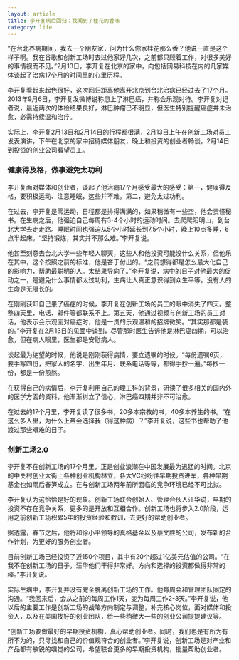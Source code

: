 ```yaml
---
layout: article
title: 李开复病后回归：我闻到了桂花的香味
category: life
---
```


“在台北养病期间，我去一个朋友家，问为什么你家桂花那么香？他说一直是这个样子啊。我在谷歌和创新工场时去过他家好几次，之前都只顾着工作，对很多美好的事情视而不见。”2月13日，李开复在北京的家中，向包括网易科技在内的几家媒体谈起了治病17个月的时间里的心里历程。
  
李开复看起来起色很好，这次回归距离他离开北京到台北治病已经过去了17个月。2013年9月6日，李开复发微博说称患上了淋巴癌，并称会乐观对待。李开复对记者说，最近两次的体检结果良好，淋巴肿瘤已不明显，但医生特别提醒癌症并未治愈，必需持续温和治疗。

实际上，李开复2月13日和2月14日的行程都很满，2月13日上午在创新工场对员工发表演讲，下午在北京的家中招待媒体朋友，晚上和投资的创业者畅谈。2月14日到投资的创业公司看望员工。

### 健康得及格，做事避免太功利

李开复面对媒体和创业者，谈起了他治病17个月感受最大的感受：第一，健康得及格，要积极运动、注意睡眠，这些并不难。第二，避免太过功利。

在过去，李开复是零运动，日程都是排得满满的，如果稍微有一些空，他会责怪秘书。在生病之后，他强迫自己每周有3-4个小时的运动时间。去爬爬阳明山，到台北大学去走走路。睡眠时间也强迫从5个小时延长到7.5个小时，晚上10点多睡，6点半起床。“坚持锻炼，其实并不那么难。”李开复说。

他甚至刻意去台北大学一些年轻人聊天，这些人和他投资可能没什么关系，但他乐在其中，这个按照之前的标准，他是吝于付出的。“之前想得都是怎么最大化自己的影响力，帮助最聪明的人。太结果导向了。”李开复说，病中的日子对他最大的促动之一，是避免什么事情都太过功利，生病让人真正意识得到众生平等。没有人的生命是无限长的。

在刚刚获知自己患了癌症的时候，李开复在创新工场的员工的眼中消失了四天。整整四天里，电话、邮件等都联系不上。第五天，他通过视频与创新工场的员工对话，他表示会乐观面对癌症时，他是一贯的乐观温和的招牌微笑。“其实那都是装的。”李开复在2月13日的见面中谈到，尽管那时医生告诉他是淋巴癌四期，可以治愈，但在病人眼里，医生都是安慰病人。

谈起最为绝望的时候，他说是刚刚获得病情，要立遗嘱的时候。“每份遗嘱6页，要手写四份，把家人的名字、出生年月、联系电话等等，都得手抄一遍。”每抄一份，都是一份煎熬。

在获得自己的病情后，李开复利用自己的理工科的背景，研读了很多相关的国内外的医学方面的资料，他渐渐树立了信心，淋巴癌四期并非不可治愈。

在过去的17个月里，李开复读了很多书，20多本宗教的书，40多本养生的书。“在这么多人里，为什么上帝会选择我（得这种病）？”李开复说，这些书也帮助了他渡过那些艰难的日子。


### 创新工场2.0

李开复不在创新工场的17个月里，正是创业浪潮在中国发展最为迅猛的时间。北京的中关村创业大街上各种创业机构林立，各大VC纷纷往早期投资进军，各种早期基金也如雨后春笋成立。在与创新工场两年前所面临的竞争环境已经不可比拟。

李开复认为这恰恰是好的现象。创新工场联合创始人、管理合伙人汪华说，早期的投资不存在竞争关系，更多的是开放和互相合作。创新工场也将步入2.0阶段，运用之前创新工场积累5年的投资经验和教训，去更好的帮助创业者。

据透露，春节之后，他将和徐小平领导的真格基金以及蔡文胜的公司，发布新的合作计划，为更好的服务创业者。

目前创新工场已经投资了近150个项目，其中有20个超过1亿美元估值的公司。“在我不在创新工场的日子，汪华他们干得非常好。方向和选择的投资都做得非常的棒。”李开复说。

实际生病中，李开复并没有完全脱离创新工场的工作。他每周会和管理团队固定的沟通。“我回来后，会从之前的每周工作1天，变为每周工作2-3天。”李开复说，他以后的主要工作是创新工场的战略方向制定与调整，补充核心岗位，面对媒体和投资人，以及在美国找好的创业团队，给一些稍微大一些的创业公司提提建议等。

“创新工场要做最好的早期投资机构，真心帮助创业者。同时，我们也是有所为有所不为的，只寻找和自己的价值观符合的创业者。”李开复说，创新工场是对产业和产品都有敏锐的嗅觉的公司，希望联合更多的早期投资机构，批量帮助创业者。
